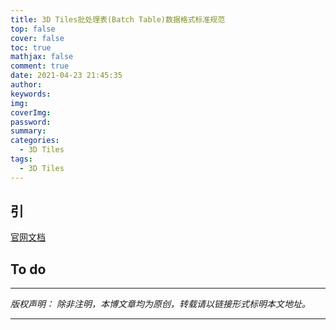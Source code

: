 ```yaml
---
title: 3D Tiles批处理表(Batch Table)数据格式标准规范
top: false
cover: false
toc: true
mathjax: false
comment: true
date: 2021-04-23 21:45:35
author:
keywords:
img:
coverImg:
password:
summary:
categories:
  - 3D Tiles
tags:
  - 3D Tiles
---
```


## 引

[官网文档](https://github.com/CesiumGS/3d-tiles/tree/master/specification/TileFormats/BatchTable)

## To do

---

_版权声明：_
_除非注明，本博文章均为原创，转载请以链接形式标明本文地址。_

---
